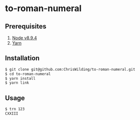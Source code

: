 # to-roman-numeral

## Prerequisites

1. [Node v8.9.4](https://nodejs.org/en/download/)
1. [Yarn](https://yarnpkg.com/en/docs/install)

## Installation

```sh
$ git clone git@github.com:ChrisWilding/to-roman-numeral.git
$ cd to-roman-numeral
$ yarn install
$ yarn link
```

## Usage

```sh
$ trn 123
CXXIII
```
